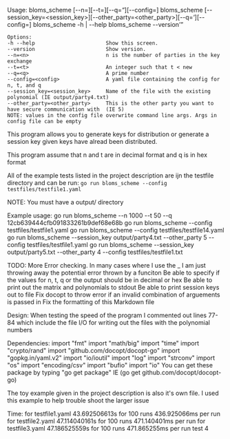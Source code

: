 Usage:
    bloms_scheme [--n=<n>][--t=<t>][--q=<q>][--config=<config>]
    bloms_scheme [--session_key=<session_key>][--other_party=<other_party>][--q=<q>][--config=<config>]
    bloms_scheme -h | --help
    bloms_scheme --version

    Options:
    -h --help                       Show this screen.
    --version                       Show version.
    --n=<n>                         n is the number of parties in the key exchange
    --t=<t>                         An integer such that t < new
    --q=<q>                         A prime number
    --config=<config>               A yaml file containing the config for n, t, and q
    --session_key=<session_key>     Name of the file with the existing polynomial (IE output/party4.txt)
    --other_party=<other_party>     This is the other party you want to have secure communication with  (IE 5)
    NOTE: values in the config file overwrite command line args. Args in config file can be empty

This program allows you to generate keys for distribution or generate a session key given keys have alread been distributed.

This program assume that n and t are in decimal format and q is in hex format

All of the example tests listed in the project description are ijn the testfile directory and can be run:
`go run bloms_scheme --config testfiles/testfile1.yaml`

NOTE: You must have a output/ directory 

Example usage:
    go run bloms_scheme --n 1000 --t 50 --q 12cb639444cfb091833261b9def68e68b
    go run bloms_scheme --config testfiles/testfile1.yaml
    go run bloms_scheme --config testfiles/testfile14.yaml
    go run bloms_scheme --session_key output/party4.txt --other_party 5 --config testfiles/testfile1.yaml
    go run bloms_scheme --session_key output/party5.txt --other_party 4 --config testfiles/testfile1.txt
    
TODO:
    More Error checking. In many cases where I use the _ I am just throwing away the potential error thrown by a funciton
    Be able to specify if the values for n, t, q or the output should be in decimal or hex
    Be able to print out the matrix and polynomials to stdout
    Be able to print session keys out to file
    Fix docopt to throw error if an invalid combination of arguements is passed in
    Fix the formatting of this Markdown file
 

Design:
   When testing the speed of the program I commented out lines 77-84 which include the file I/O for writing out the files with the polynomial numbers

Dependencies:
import "fmt"
import "math/big"
import "time"
import "crypto/rand"
import "github.com/docopt/docopt-go"
import "gopkg.in/yaml.v2"
import "io/ioutil"
import "log"
import "strconv"
import "os"
import "encoding/csv"
import "bufio"
import "io" 
You can get these package by typing "go get package" IE (go get github.com/docopt/docopt-go)

The toy example given in the project description is also it's own file. I used this example to help trouble shoot the larger issue

Time:
for testfile1.yaml 43.692506613s for 100 runs 436.925066ms per run
for testfile2.yaml 47.114040161s for 100 runs 471.140401ms per run
for testfile3.yaml 47.186525559s for 100 runs 471.865255ms per run
test 4 
